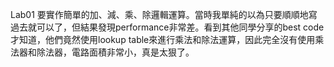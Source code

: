Lab01 要實作簡單的加、減、乘、除邏輯運算。當時我單純的以為只要順順地寫過去就可以了，但結果發現performance非常差。看到其他同學分享的best code才知道，他們竟然使用lookup table來進行乘法和除法運算，因此完全沒有使用乘法器和除法器，電路面積非常小，真是太狠了。
